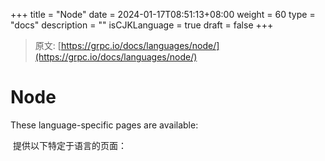 +++
title = "Node"
date = 2024-01-17T08:51:13+08:00
weight = 60
type = "docs"
description = ""
isCJKLanguage = true
draft = false
+++

> 原文: [https://grpc.io/docs/languages/node/](https://grpc.io/docs/languages/node/)

# Node



These language-specific pages are available:

​	提供以下特定于语言的页面：
